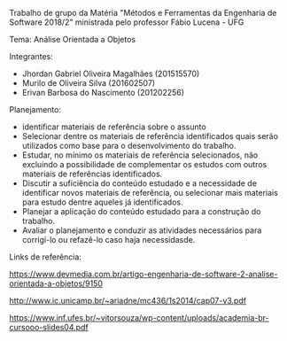 Trabalho de grupo da Matéria "Métodos e Ferramentas  da Engenharia de Software 2018/2" ministrada pelo professor Fábio Lucena - UFG

Tema: Análise Orientada a Objetos

Integrantes: 

- Jhordan Gabriel Oliveira Magalhães (201515570)
- Murilo de Oliveira Silva (201602507)
- Erivan Barbosa do Nascimento (201202256)

Planejamento:
* identificar materiais de referência sobre o assunto
* Selecionar dentre os materiais de referência identificados quais serão utilizados como base para o desenvolvimento do trabalho.
* Estudar, no mínimo os materiais de referência selecionados, não excluindo a possibilidade de complementar os estudos com outros materiais de referências identificados.
* Discutir a suficiência do conteúdo estudado e a necessidade de identificar novos materiais de referência, ou selecionar mais materiais para estudo dentre aqueles já identificados.
* Planejar a aplicação do conteúdo estudado para a construção do trabalho.
* Avaliar o planejamento e conduzir as atividades necessários para corrigí-lo ou refazê-lo caso haja necessidasde.

Links de referência:

https://www.devmedia.com.br/artigo-engenharia-de-software-2-analise-orientada-a-objetos/9150

http://www.ic.unicamp.br/~ariadne/mc436/1s2014/cap07-v3.pdf

https://www.inf.ufes.br/~vitorsouza/wp-content/uploads/academia-br-cursooo-slides04.pdf
